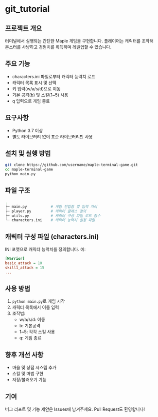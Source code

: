 # git_tutorial

## 프로젝트 개요
터미널에서 실행되는 간단한 Maple 게임을 구현합니다. 플레이어는 캐릭터를 조작해 몬스터를 사냥하고 경험치를 획득하며 레벨업할 수 있습니다.

## 주요 기능
- characters.ini 파일로부터 캐릭터 능력치 로드
- 캐릭터 목록 표시 및 선택
- 키 입력(w/a/s/d)으로 이동
- 기본 공격(b) 및 스킬(1~5) 사용
- q 입력으로 게임 종료

## 요구사항
- Python 3.7 이상
- 별도 라이브러리 없이 표준 라이브러리만 사용

## 설치 및 실행 방법
```bash
git clone https://github.com/username/maple-terminal-game.git
cd maple-terminal-game
python main.py
```

## 파일 구조
```bash
.
├─ main.py           # 게임 진입점 및 입력 처리
├─ player.py         # 캐릭터 클래스 정의
├─ utils.py          # 캐릭터 구성 파일 로드 함수
└─ characters.ini    # 캐릭터 능력치 설정 파일
```

## 캐릭터 구성 파일 (characters.ini)
INI 포맷으로 캐릭터 능력치를 정의합니다. 예:
```ini
[Warrior]
basic_attack = 10
skill1_attack = 15
...
```

## 사용 방법
1. `python main.py`로 게임 시작  
2. 캐릭터 목록에서 이름 입력  
3. 조작법:  
   - w/a/s/d: 이동  
   - b: 기본공격  
   - 1~5: 각각 스킬 사용  
   - q: 게임 종료

## 향후 개선 사항
- 마을 및 상점 시스템 추가  
- 스킬 및 마법 구현  
- 저장/불러오기 기능  

## 기여
버그 리포트 및 기능 제안은 Issues에 남겨주세요. Pull Request도 환영합니다!